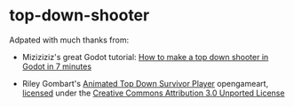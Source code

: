 # top-down-shooter

Adpated with much thanks from:

- Miziziziz's great Godot tutorial: [How to make a top down shooter in Godot in 7 minutes
](https://www.youtube.com/watch?v=5vYI_mgERBU)

- Riley Gombart's [Animated Top Down Survivor Player](https://opengameart.org/content/animated-top-down-survivor-player) opengameart, [licensed](https://creativecommons.org/licenses/by/3.0/legalcode) under the [Creative Commons Attribution 3.0 Unported License](https://creativecommons.org/licenses/by/3.0/)
